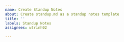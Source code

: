 ```yaml
---
name: Create Standup Notes
about: Create standup.md as a standup notes template
title: ''
labels: Standup Notes
assignees: wtrinh02

---
```



